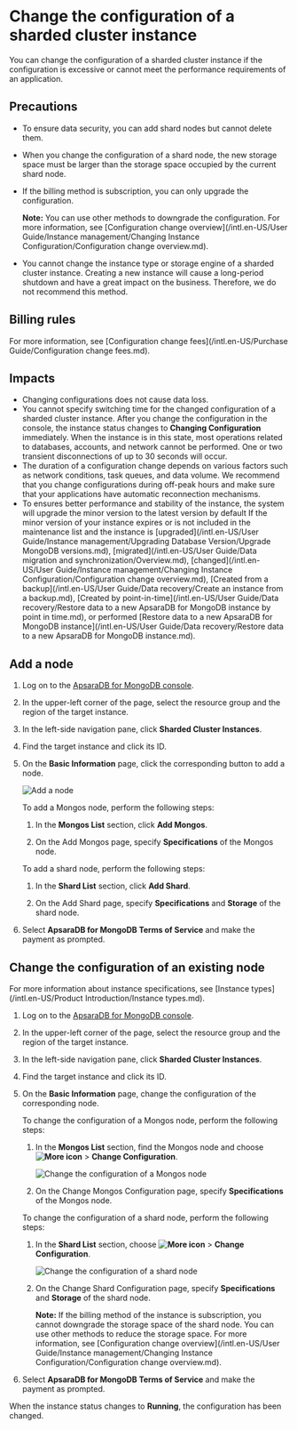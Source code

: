 # Change the configuration of a sharded cluster instance

You can change the configuration of a sharded cluster instance if the configuration is excessive or cannot meet the performance requirements of an application.

## Precautions

-   To ensure data security, you can add shard nodes but cannot delete them.
-   When you change the configuration of a shard node, the new storage space must be larger than the storage space occupied by the current shard node.
-   If the billing method is subscription, you can only upgrade the configuration.

    **Note:** You can use other methods to downgrade the configuration. For more information, see [Configuration change overview](/intl.en-US/User Guide/Instance management/Changing Instance Configuration/Configuration change overview.md).

-   You cannot change the instance type or storage engine of a sharded cluster instance. Creating a new instance will cause a long-period shutdown and have a great impact on the business. Therefore, we do not recommend this method.

## Billing rules

For more information, see [Configuration change fees](/intl.en-US/Purchase Guide/Configuration change fees.md).

## Impacts

-   Changing configurations does not cause data loss.
-   You cannot specify switching time for the changed configuration of a sharded cluster instance. After you change the configuration in the console, the instance status changes to **Changing Configuration** immediately. When the instance is in this state, most operations related to databases, accounts, and network cannot be performed. One or two transient disconnections of up to 30 seconds will occur.
-   The duration of a configuration change depends on various factors such as network conditions, task queues, and data volume. We recommend that you change configurations during off-peak hours and make sure that your applications have automatic reconnection mechanisms.
-   To ensures better performance and stability of the instance, the system will upgrade the minor version to the latest version by default If the minor version of your instance expires or is not included in the maintenance list and the instance is [upgraded](/intl.en-US/User Guide/Instance management/Upgrading Database Version/Upgrade MongoDB versions.md), [migrated](/intl.en-US/User Guide/Data migration and synchronization/Overview.md), [changed](/intl.en-US/User Guide/Instance management/Changing Instance Configuration/Configuration change overview.md), [Created from a backup](/intl.en-US/User Guide/Data recovery/Create an instance from a backup.md), [Created by point-in-time](/intl.en-US/User Guide/Data recovery/Restore data to a new ApsaraDB for MongoDB instance by point in time.md), or performed [Restore data to a new ApsaraDB for MongoDB instance](/intl.en-US/User Guide/Data recovery/Restore data to a new ApsaraDB for MongoDB instance.md).

## Add a node

1.  Log on to the [ApsaraDB for MongoDB console](https://mongodb.console.aliyun.com/).

2.  In the upper-left corner of the page, select the resource group and the region of the target instance.

3.  In the left-side navigation pane, click **Sharded Cluster Instances**.

4.  Find the target instance and click its ID.

5.  On the **Basic Information** page, click the corresponding button to add a node.

    ![Add a node](https://static-aliyun-doc.oss-accelerate.aliyuncs.com/assets/img/en-US/3735298951/p37266.png)

    To add a Mongos node, perform the following steps:

    1.  In the **Mongos List** section, click **Add Mongos**.

    2.  On the Add Mongos page, specify **Specifications** of the Mongos node.

    To add a shard node, perform the following steps:

    1.  In the **Shard List** section, click **Add Shard**.

    2.  On the Add Shard page, specify **Specifications** and **Storage** of the shard node.

6.  Select **ApsaraDB for MongoDB Terms of Service** and make the payment as prompted.


## Change the configuration of an existing node

For more information about instance specifications, see [Instance types](/intl.en-US/Product Introduction/Instance types.md).

1.  Log on to the [ApsaraDB for MongoDB console](https://mongodb.console.aliyun.com/).

2.  In the upper-left corner of the page, select the resource group and the region of the target instance.

3.  In the left-side navigation pane, click **Sharded Cluster Instances**.

4.  Find the target instance and click its ID.

5.  On the **Basic Information** page, change the configuration of the corresponding node.

    To change the configuration of a Mongos node, perform the following steps:

    1.  In the **Mongos List** section, find the Mongos node and choose **![More icon](https://static-aliyun-doc.oss-accelerate.aliyuncs.com/assets/img/en-US/9545298951/p13851.png)** \> **Change Configuration**.

        ![Change the configuration of a Mongos node](https://static-aliyun-doc.oss-accelerate.aliyuncs.com/assets/img/en-US/3735298951/p21057.png)

    2.  On the Change Mongos Configuration page, specify **Specifications** of the Mongos node.

    To change the configuration of a shard node, perform the following steps:

    1.  In the **Shard List** section, choose **![More icon](https://static-aliyun-doc.oss-accelerate.aliyuncs.com/assets/img/en-US/9545298951/p13851.png)** \> **Change Configuration**.

        ![Change the configuration of a shard node](https://static-aliyun-doc.oss-accelerate.aliyuncs.com/assets/img/en-US/4735298951/p21056.png)

    2.  On the Change Shard Configuration page, specify **Specifications** and **Storage** of the shard node.

        **Note:** If the billing method of the instance is subscription, you cannot downgrade the storage space of the shard node. You can use other methods to reduce the storage space. For more information, see [Configuration change overview](/intl.en-US/User Guide/Instance management/Changing Instance Configuration/Configuration change overview.md).

6.  Select **ApsaraDB for MongoDB Terms of Service** and make the payment as prompted.


When the instance status changes to **Running**, the configuration has been changed.

